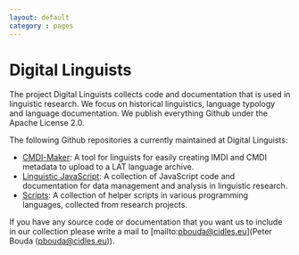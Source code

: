 ```yaml
---
layout: default
category : pages
---
```


# Digital Linguists

The project Digital Linguists collects code and documentation that is used in linguistic research. We focus on historical linguistics, language typology and language documentation. We publish everything Github under the Apache License 2.0.

The following Github repositories a currently maintained at Digital Linguists:

* [CMDI-Maker](cmdi-maker/index.html): A tool for linguists for easily creating IMDI and CMDI metadata to upload to a LAT language archive.
* [Linguistic JavaScript](linguistic-javascript/index.html): A collection of JavaScript code and documentation for data management and analysis in linguistic research.
* [Scripts](/scripts/index.html): A collection of helper scripts in various programming languages, collected from research projects.

If you have any source code or documentation that you want us to include in our collection please write a mail to [mailto:pbouda@cidles.eu](Peter Bouda (pbouda@cidles.eu)).